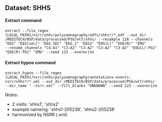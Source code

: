 ## Dataset: SHHS

#### Extract command
```
extract --file_regex [LOCAL_PATH]/nsrr/shhs/polysomnography/edfs/shhs*/*.edf --out_dir /MEDITECH/BSP/data/processed/PSG/wtf/shhs/ --resample 128 --channels "EEG" "EEG(sec)" "EEG_SEC" "EEG_2" "EEG2" "EOG(L)" "EOG(R)" "EMG" 
--rename_channels "C4-A1" "C3-A2" "C3-A2" "C3-A2" "C3-A2" "EOG(L)-PG1" "EOG(R)-PG1" "EMG" --seed 123 --overwrite
```

#### Extract hypno command
```
extract_hypno --file_regex [LOCAL_PATH]/nsrr/shhs/polysomnography/annotations-events-nsrr/shhs*/*.xml --out_dir /MEDITECH/BSP/data/processed/PSG/wtf/shhs/ --dir_name " -nsrr.xml" --fill_blanks "UNKNOWN" --seed 123 --overwrite
```

Notes: 
- 2 visits: 'shhs1', 'shhs2'
- example nameing: 'shhs1-205238', 'shhs2-205238'
- harmonized by NSRR (.xml)
